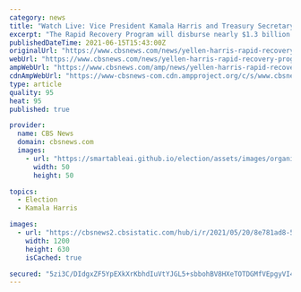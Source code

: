 ```yaml
---
category: news
title: "Watch Live: Vice President Kamala Harris and Treasury Secretary Janet Yellen discuss $1.3 billion aid program for small businesses"
excerpt: "The Rapid Recovery Program will disburse nearly $1.3 billion in funds to community development institutions to help small businesses."
publishedDateTime: 2021-06-15T15:43:00Z
originalUrl: "https://www.cbsnews.com/news/yellen-harris-rapid-recovery-program-watch-live-stream-today-2021-06-15/"
webUrl: "https://www.cbsnews.com/news/yellen-harris-rapid-recovery-program-watch-live-stream-today-2021-06-15/"
ampWebUrl: "https://www.cbsnews.com/amp/news/yellen-harris-rapid-recovery-program-watch-live-stream-today-2021-06-15/"
cdnAmpWebUrl: "https://www-cbsnews-com.cdn.ampproject.org/c/s/www.cbsnews.com/amp/news/yellen-harris-rapid-recovery-program-watch-live-stream-today-2021-06-15/"
type: article
quality: 95
heat: 95
published: true

provider:
  name: CBS News
  domain: cbsnews.com
  images:
    - url: "https://smartableai.github.io/election/assets/images/organizations/cbsnews.com-50x50.jpg"
      width: 50
      height: 50

topics:
  - Election
  - Kamala Harris

images:
  - url: "https://cbsnews2.cbsistatic.com/hub/i/r/2021/05/20/8e781ad8-5f57-4796-a5a8-b10985ea3bb1/thumbnail/1200x630/12cd6c018ac933052fa2e613a84f161d/cbsn-fusion-vice-president-harris-first-asian-american-vp-thumbnail-720003-640x360.jpg"
    width: 1200
    height: 630
    isCached: true

secured: "5zi3C/DIdgxZF5YpEXkXrKbhdIuVtYJGL5+sbbohBV8HXeTOTDGMfVEpgyVI4m1UN2QQOT4eA3wwUsDw84ByrRCLcvJKhGXvPj2lAc2UysjAOjZ7D6KlcNgt9XTqIMo1Guzl+nNWxjTBVKOl0pNQq4WivduwXfUigTsAMs4OyHyaQfIB8lGfjnnTpc4Sga9ddLWhacBplq38BHjA4a85FuM7Y2S2vatsYQBGXwKob0srzcM9gN/cTRrGfiNFFGxp6tjvQNvEpQunqDNhshe+1UPXOMMMxZGEoeJu8pnJsrSgZaMX99HDqNXkprt1RSwSJSf0nNK0+GM6KdbjDyvd4p2TwnqFOCjSStBMDML0UxE=;svgHCl22q4blxk+RYaJ/lQ=="
---
```


